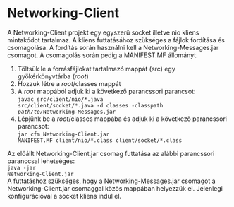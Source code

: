 # Networking-Client

A Networking-Client projekt egy egyszerű socket illetve nio kliens mintakódot tartalmaz. A kliens futtatásához szükséges a fájlok fordítása és csomagolása. A fordítás során használni kell a Networking-Messages.jar csomagot. A csomagolás során pedig a MANIFEST.MF állományt.

1. Töltsük le a forrásfájlokat tartalmazó mappát (src) egy gyökérkönyvtárba (<i>root</i>)
2. Hozzuk létre a <i>root</i>/classes mappát
3. A <i>root</i> mappából adjuk ki a következő parancssori parancsot:<br /><code>javac src/client/nio/\*.java src/client/socket/\*.java -d classes -classpath <i>path/to/</i>Networking-Messages.jar</code>
4. Lépjünk be a <i>root</i>/classes mappába és adjuk ki a következő parancssori parancsot:<br /><code>jar cfm Networking-Client.jar MANIFEST.MF client/nio/\*.class client/socket/\*.class</code>

Az előállt Networking-Client.jar csomag futtatása az alábbi parancssori paranccsal lehetséges:<br /><code>java -jar Networking-Client.jar</code><br />A futtatáshoz szükséges, hogy a Networking-Messages.jar csomagot a Networking-Client.jar csomaggal közös mappában helyezzük el. Jelenlegi konfigurációval a socket kliens indul el.
